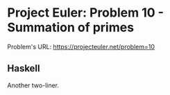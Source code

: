 # Project Euler: Problem 10 - Summation of primes

Problem's URL: https://projecteuler.net/problem=10

## Haskell

Another two-liner.

